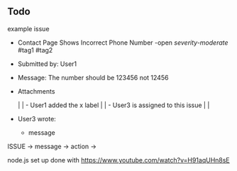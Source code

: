 ## Todo





example issue

* Contact Page Shows Incorrect Phone Number -open *severity-moderate* #tag1 #tag2
- Submitted by: User1
- Message: The number should be 123456 not 12456
- Attachments

  |
  | - User1 added the x label
  |
  | - User3 is assigned to this issue
  | 
  |
- User3 wrote:
  - message



ISSUE -> message -> action -> 



node.js set up done with 
https://www.youtube.com/watch?v=H91aqUHn8sE

